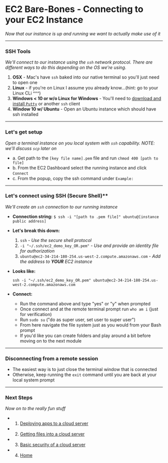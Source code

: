 # EC2 Bare-Bones - Connecting to your EC2 Instance
*Now that our instance is up and running we want to actually make use of it*

---

### **SSH Tools**
*We'll connect to our instance using the `ssh` network protocol. There are different ways to do this depending on the OS we're using.*

1. **OSX** - Mac's have `ssh` baked into our native terminal so you'll just need to open one
2. **Linux** - if you're on Linux I assume you already know...(hint: go to your Linux CLi ^^^)
3. **Windows < 10 or w/o Linux for Windows** - You'll need to [download and install `Putty`][install-putty] or another `ssh` client
4. **Window 10 w/ Ubuntu** - Open an Ubuntu instance which should have ssh installed

---

### **Let's get setup**
*Open a terminal instance on you local system with `ssh` capability. NOTE: we'll discuss `scp` later on*
 - a. Get path to the `[key file name].pem` file and run `chmod 400 [path to file]`
 - b. From the EC2 Dashboard select the running instance and click `Connect`
 - c. From the popup, copy the ssh command under `Example:`

---

### **Let's connect using SSH** (Secure Shell)**
*We'll create an `ssh` connection to our running instance*
  - **Connection string:** `$ ssh -i "[path to .pem file]" ubuntu@[instance public address]`

  - **Let's break this down:**
    1. `ssh` - *Use the secure shell protocol*
    2. `-i "~/.ssh/ec2_demo_key_OR.pem"` - *Use and provide an identity file for authorization*
    3. `ubuntu@ec2-34-214-180-254.us-west-2.compute.amazonaws.com` - *Add the address to **YOUR** EC2 instance*

  - **Looks like:**

    `ssh -i "~/.ssh/ec2_demo_key_OR.pem" ubuntu@ec2-34-214-180-254.us-west-2.compute.amazonaws.com`

  - **Connect:**
    - Run the command above and type "yes" or "y" when prompted
    - Once connect and at the remote terminal prompt run `who am i` (just for verification)
    - Run `sudo su` ("do as super user, set user to super user")
    - From here navigate the file system just as you would from your Bash prompt
    - If you'd like you can create folders and play around a bit before moving on to the next module
---

### **Disconnecting from a remote session**
  - The easiest way is to just close the terminal window that is connected
  - Otherwise, keep running the `exit` command until you are back at your local system prompt

---

### **Next Steps**
*Now on to the really fun stuff*

  - 1. [Deploying apps to a cloud server][ec2-deploy]
  - 2. [Getting files into a cloud server][ec2-file-management]
  - 3. [Basic security of a cloud server][ec2-security]
  - 4. [Home][ec2-home]

[ec2-home]: ./
[ec2-deploy]: ./EC2_DEPLOY.md
[ec2-file-management]: ./EC2_FILE_MANAGEMENT.md
[ec2-security]: ./EC2_BASIC_SECURITY.md

[install-putty]: https://www.ssh.com/ssh/putty/windows/#sec-Getting-and-installing